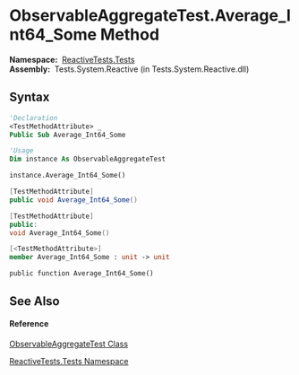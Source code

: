 # ObservableAggregateTest.Average\_Int64\_Some Method

**Namespace:**  [ReactiveTests.Tests](ReactiveTests.Tests\ReactiveTests.Tests.md)  
**Assembly:**  Tests.System.Reactive (in Tests.System.Reactive.dll)

## Syntax

```vb
'Declaration
<TestMethodAttribute> _
Public Sub Average_Int64_Some
```

```vb
'Usage
Dim instance As ObservableAggregateTest

instance.Average_Int64_Some()
```

```csharp
[TestMethodAttribute]
public void Average_Int64_Some()
```

```c++
[TestMethodAttribute]
public:
void Average_Int64_Some()
```

```fsharp
[<TestMethodAttribute>]
member Average_Int64_Some : unit -> unit 
```

```jscript
public function Average_Int64_Some()
```

## See Also

#### Reference

[ObservableAggregateTest Class](ObservableAggregateTest\ObservableAggregateTest.md)

[ReactiveTests.Tests Namespace](ReactiveTests.Tests\ReactiveTests.Tests.md)




